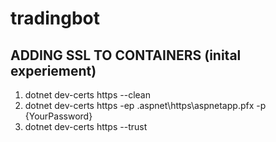 # tradingbot
## ADDING SSL TO CONTAINERS (inital experiement)
1. dotnet dev-certs https --clean
2. dotnet dev-certs https -ep .aspnet\https\aspnetapp.pfx -p {YourPassword}
3. dotnet dev-certs https --trust